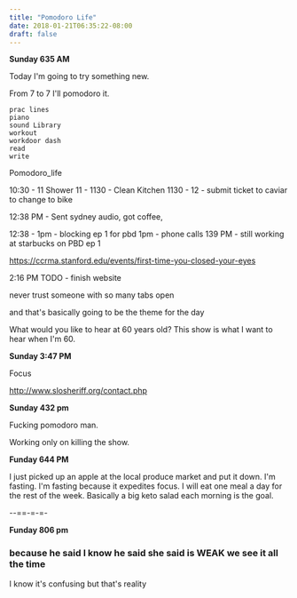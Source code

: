 ```yaml
---
title: "Pomodoro Life"
date: 2018-01-21T06:35:22-08:00
draft: false
---
```


**Sunday 635 AM**

Today I'm going to try something new.

From 7 to 7 I'll pomodoro it.

```
prac lines
piano
sound Library
workout
workdoor dash
read
write
```

Pomodoro_life

10:30 - 11 Shower
11 - 1130 - Clean Kitchen
1130 - 12 - submit ticket to caviar to change to bike  

12:38 PM - Sent sydney audio, got coffee,

12:38 - 1pm - blocking ep 1 for pbd
1pm - phone calls
139 PM - still working at starbucks on PBD ep 1

https://ccrma.stanford.edu/events/first-time-you-closed-your-eyes


2:16 PM
TODO - finish website


never trust someone with so many tabs open

and that's basically going to be the theme for the day

What would you like to hear at 60 years old?
This show is what I want to hear when I'm 60.


**Sunday 3:47 PM**


Focus

http://www.slosheriff.org/contact.php


**Sunday 432 pm**

Fucking pomodoro man.

Working only on killing the show.


**Funday 644 PM**

I just picked up an apple at the local produce market and put it down. I'm fasting.
I'm fasting because it expedites focus. I will eat one meal a day for the rest of the week. Basically a big keto salad each morning is the goal.


--==-=-=-

**Funday 806 pm**

### because he said I know he said she said is WEAK we see it all the time  


I know it's confusing but that's reality 
